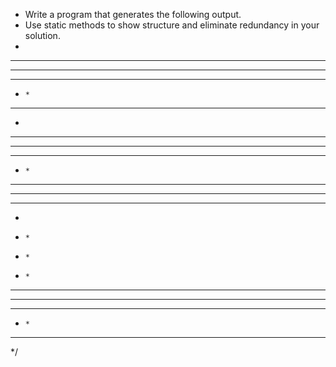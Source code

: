 * Write a program that generates the following output. 
* Use static methods to show structure and eliminate redundancy in your solution. 
*
*   *****
*   *****
*    * *
*     *
*    * *
*
*   *****
*   *****
*    * *
*     *
*    * *
*   *****
*   *****
*
*     *
*     *
*     *
*   *****
*   *****
*    * *
*     *
*    * *
*/